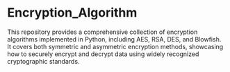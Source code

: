 # Encryption_Algorithm
This repository provides a comprehensive collection of encryption algorithms implemented in Python, including AES, RSA, DES, and Blowfish. It covers both symmetric and asymmetric encryption methods, showcasing how to securely encrypt and decrypt data using widely recognized cryptographic standards.
